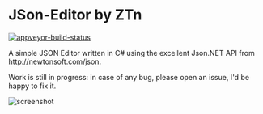 JSon-Editor by ZTn
==================
[![appveyor-build-status](https://ci.appveyor.com/api/projects/status/ojmuwo49qwb1xlae/branch/master?svg=true)](https://ci.appveyor.com/project/zetoken/json-editor/branch/master)

A simple JSON Editor written in C# using the excellent Json.NET API from http://newtonsoft.com/json.

Work is still in progress: in case of any bug, please open an issue, I'd be happy to fix it.

![screenshot](https://github.com/zetoken/JSon-Editor/wiki/screenshot512.png)
